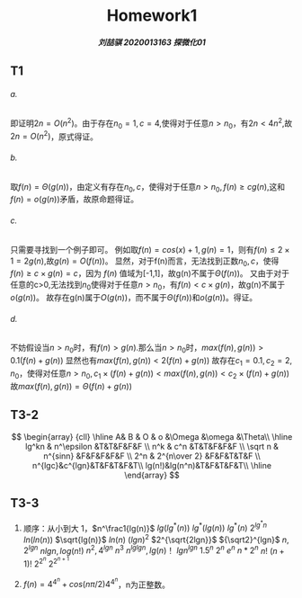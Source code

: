 # <center>Homework1
##### <center>刘喆骐     2020013163    探微化01
## T1
###### a.
即证明$2n=O(n^2)$。由于存在$n_0=1,c=4$,使得对于任意$n>n_0$，有$2n<4n^2$,故$2n=O(n^2)$，原式得证。
###### b.
取$f(n)=\Theta(g(n))$，由定义有存在$n_0,c$，使得对于任意$n>n_0,f(n)\geq cg(n)$,这和$f(n)=o(g(n))$矛盾，故原命题得证。
###### c.
只需要寻找到一个例子即可。
例如取$f(n)=cos(x)+1,g(n)=1$，则有$f(n)\leq 2×1=2g(n)$,故$g(n)=O(f(n))$。
显然，对于f(n)而言，无法找到正数$n_0,c$，使得$f(n)\geq c×g(n)=c$，因为 $f(n)$ 值域为[-1,1]，故g(n)不属于$\Theta(f(n))$。
又由于对于任意的c>0,无法找到$n_0$使得对于任意$n>n_0$，有$f(n)<c×g(n)$，故g(n)不属于$o(g(n))$。
故存在g(n)属于$O(g(n))$，而不属于$\Theta(f(n))$和$o(g(n))$。得证。
###### d.
不妨假设当$n>n_0$时，有$f(n)>g(n)$.那么当$n>n_0$时，$max(f(n),g(n))>0.1(f(n)+g(n))$
显然也有$max(f(n),g(n))<2(f(n)+g(n))$
故存在$c_1=0.1,c_2=2,n_0$，使得对任意$n>n_0,c_1×(f(n)+g(n))<max(f(n),g(n))<c_2×(f(n)+g(n))$
故$max(f(n),g(n))=\Theta(f(n)+g(n))$

## T3-2

$$
\begin{array}
{cll}
\hline
A& B & O & o &\Omega &\omega &\Theta\\
\hline
 lg^kn & n^\epsilon &T&T&F&F&F \\
 n^k & c^n  &T&T&F&F&F \\
 \sqrt n & n^{sinn} &F&F&F&F&F  \\
 2^n & 2^{n\over 2} &F&F&T&T&F  \\
 n^{lgc}&c^{lgn}&T&F&T&F&T\\
 lg(n!)&lg(n^n)&T&F&T&F&T\\
\hline
\end{array}
$$
## T3-3
1. 顺序：从小到大
1，$n^\frac1{lg(n)}$
$lg(lg^*(n))$
$lg^*(lg(n))$
$lg^*(n)$
$2^{lg^*n}$
$ln(ln(n))$
$\sqrt{lg(n)}$
$ln(n)$
$(lgn)^2$
$2^{\sqrt{2lgn}}$
${\sqrt2}^{lgn}$
$n,2^{lgn}$
$nlgn,log(n!)$
$n^2,4^{lgn}$
$n^3$
$n^{lglgn},lg(n)！$
$lgn^{lgn}$
$1.5^n$
$2^n$
$e^n$
$n*2^n$
$n!$
$(n+1)!$
$2^{2^n}$
$2^{2^{n+1}}$

2. $f(n)=4^{4^n}+cos(n\pi/2)4^{4^n}$，n为正整数。

